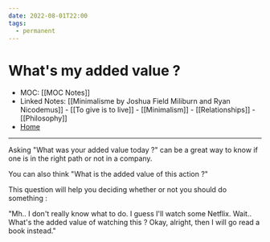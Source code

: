 ```yaml
---
date: 2022-08-01T22:00
tags:
  - permanent
---
```

# What's my added value ?
- MOC: [[MOC Notes]]
- Linked Notes: [[Minimalisme by Joshua Field Miliburn and Ryan Nicodemus]] - [[To give is to live]] - [[Minimalism]] - [[Relationships]] - [[Philosophy]]
- [Home](https://misudashi.ga/)
----------
Asking "What was your added value today ?" can be a great way to know if one is in the right path or not in a company. 

You can also think "What is the added value of this action ?"

This question will help you deciding whether or not you should do something : 

"Mh.. I don't really know what to do. I guess I'll watch some Netflix. Wait.. What's the added value of watching this ? Okay, alright, then I will go read a book instead."